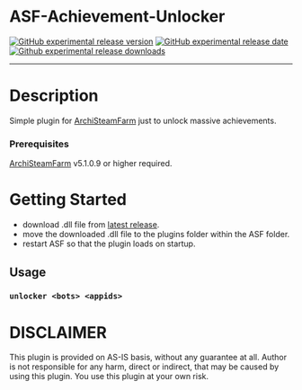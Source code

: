 # ASF-Achievement-Unlocker

[![GitHub experimental release version](https://img.shields.io/github/release/Cappi1998/ASF-Achievement-Unlocker/all.svg?label=Experimental&maxAge=600)](https://github.com/Cappi1998/ASF-Achievement-Unlocker/releases)
[![GitHub experimental release date](https://img.shields.io/github/release-date-pre/Cappi1998/ASF-Achievement-Unlocker.svg?label=Released&maxAge=600)](https://github.com/Cappi1998/ASF-Achievement-Unlocker/releases)
[![Github experimental release downloads](https://img.shields.io/github/downloads-pre/Cappi1998/ASF-Achievement-Unlocker/latest/total.svg?label=Downloads&maxAge=600)](https://github.com/Cappi1998/ASF-Achievement-Unlocker/releases)

---

# Description
Simple plugin for [ArchiSteamFarm](https://github.com/JustArchiNET/ArchiSteamFarm) just to unlock massive achievements.

### Prerequisites
[ArchiSteamFarm](https://github.com/JustArchiNET/ArchiSteamFarm) v5.1.0.9 or higher required. 

# Getting Started
- download .dll file from [latest release](https://github.com/Cappi1998/ASF-Achievement-Unlocker/releases).
- move the downloaded .dll file to the plugins folder within the ASF folder.
- restart ASF so that the plugin loads on startup.

## Usage
### `unlocker <bots> <appids>`


# DISCLAIMER
This plugin is provided on AS-IS basis, without any guarantee at all. Author is not responsible for any harm, direct or indirect, that may be caused by using this plugin. You use this plugin at your own risk.
